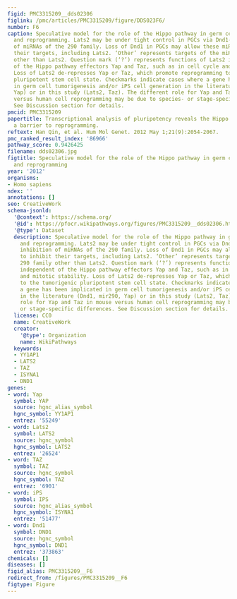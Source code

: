 ```yaml
---
figid: PMC3315209__dds02306
figlink: /pmc/articles/PMC3315209/figure/DDS023F6/
number: F6
caption: Speculative model for the role of the Hippo pathway in germ cell tumorigenesis
  and reprogramming. Lats2 may be under tight control in PGCs via Dnd1-mediated inhibition
  of miRNAs of the 290 family. Loss of Dnd1 in PGCs may allow these miRNAs to inhibit
  their targets, including Lats2. ‘Other’ represents targets of the miRNA 290 family
  other than Lats2. Question mark (‘?’) represents functions of Lats2 independent
  of the Hippo pathway effectors Yap and Taz, such as in cell cycle and mitotic stability.
  Loss of Lats2 de-represses Yap or Taz, which promote reprogramming to the tumorigenic
  pluripotent stem cell state. Checkmarks indicate cases where a gene has been implicated
  in germ cell tumorigenesis and/or iPS cell generation in the literature (Dnd1, mir290,
  Yap) or in this study (Lats2, Taz). The different role for Yap and Taz in mouse
  versus human cell reprogramming may be due to species- or stage-specific differences.
  See Discussion section for details.
pmcid: PMC3315209
papertitle: Transcriptional analysis of pluripotency reveals the Hippo pathway as
  a barrier to reprogramming.
reftext: Han Qin, et al. Hum Mol Genet. 2012 May 1;21(9):2054-2067.
pmc_ranked_result_index: '86966'
pathway_score: 0.9426425
filename: dds02306.jpg
figtitle: Speculative model for the role of the Hippo pathway in germ cell tumorigenesis
  and reprogramming
year: '2012'
organisms:
- Homo sapiens
ndex: ''
annotations: []
seo: CreativeWork
schema-jsonld:
  '@context': https://schema.org/
  '@id': https://pfocr.wikipathways.org/figures/PMC3315209__dds02306.html
  '@type': Dataset
  description: Speculative model for the role of the Hippo pathway in germ cell tumorigenesis
    and reprogramming. Lats2 may be under tight control in PGCs via Dnd1-mediated
    inhibition of miRNAs of the 290 family. Loss of Dnd1 in PGCs may allow these miRNAs
    to inhibit their targets, including Lats2. ‘Other’ represents targets of the miRNA
    290 family other than Lats2. Question mark (‘?’) represents functions of Lats2
    independent of the Hippo pathway effectors Yap and Taz, such as in cell cycle
    and mitotic stability. Loss of Lats2 de-represses Yap or Taz, which promote reprogramming
    to the tumorigenic pluripotent stem cell state. Checkmarks indicate cases where
    a gene has been implicated in germ cell tumorigenesis and/or iPS cell generation
    in the literature (Dnd1, mir290, Yap) or in this study (Lats2, Taz). The different
    role for Yap and Taz in mouse versus human cell reprogramming may be due to species-
    or stage-specific differences. See Discussion section for details.
  license: CC0
  name: CreativeWork
  creator:
    '@type': Organization
    name: WikiPathways
  keywords:
  - YY1AP1
  - LATS2
  - TAZ
  - ISYNA1
  - DND1
genes:
- word: Yap
  symbol: YAP
  source: hgnc_alias_symbol
  hgnc_symbol: YY1AP1
  entrez: '55249'
- word: Lats2
  symbol: LATS2
  source: hgnc_symbol
  hgnc_symbol: LATS2
  entrez: '26524'
- word: TAZ
  symbol: TAZ
  source: hgnc_symbol
  hgnc_symbol: TAZ
  entrez: '6901'
- word: iPS
  symbol: IPS
  source: hgnc_alias_symbol
  hgnc_symbol: ISYNA1
  entrez: '51477'
- word: Dnd1
  symbol: DND1
  source: hgnc_symbol
  hgnc_symbol: DND1
  entrez: '373863'
chemicals: []
diseases: []
figid_alias: PMC3315209__F6
redirect_from: /figures/PMC3315209__F6
figtype: Figure
---
```

